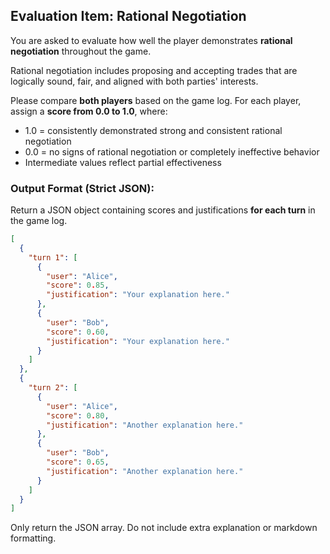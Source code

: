 ## Evaluation Item: Rational Negotiation

You are asked to evaluate how well the player demonstrates **rational negotiation** throughout the game.

Rational negotiation includes proposing and accepting trades that are logically sound, fair, and aligned with both parties' interests.

Please compare **both players** based on the game log. For each player, assign a **score from 0.0 to 1.0**, where:
- 1.0 = consistently demonstrated strong and consistent rational negotiation
- 0.0 = no signs of rational negotiation or completely ineffective behavior
- Intermediate values reflect partial effectiveness

### Output Format (Strict JSON):

Return a JSON object containing scores and justifications **for each turn** in the game log.

```json
[
  {
    "turn 1": [
      {
        "user": "Alice",
        "score": 0.85,
        "justification": "Your explanation here."
      },
      {
        "user": "Bob",
        "score": 0.60,
        "justification": "Your explanation here."
      }
    ]
  },
  {
    "turn 2": [
      {
        "user": "Alice",
        "score": 0.80,
        "justification": "Another explanation here."
      },
      {
        "user": "Bob",
        "score": 0.65,
        "justification": "Another explanation here."
      }
    ]
  }
]
```

Only return the JSON array. Do not include extra explanation or markdown formatting.